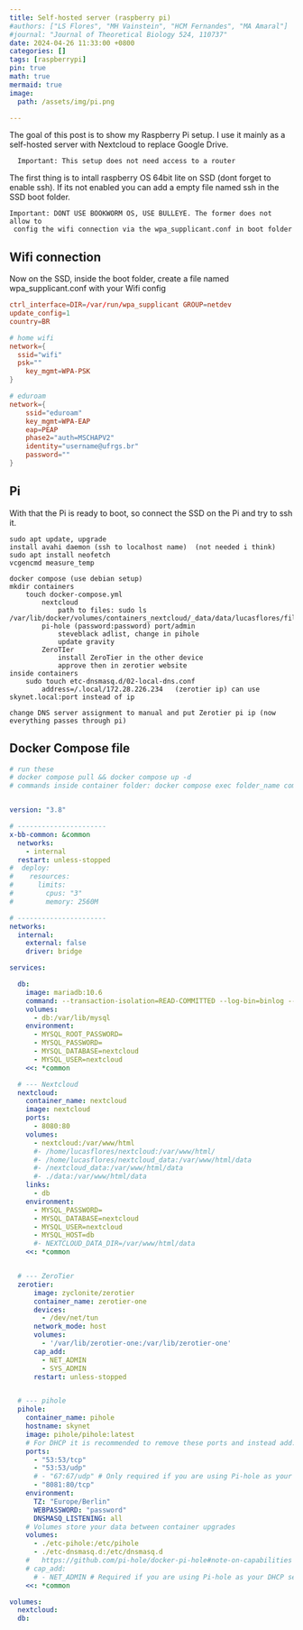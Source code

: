 ```yaml
---
title: Self-hosted server (raspberry pi)
#authors: ["LS Flores", "MH Vainstein", "HCM Fernandes", "MA Amaral"]
#journal: "Journal of Theoretical Biology 524, 110737"
date: 2024-04-26 11:33:00 +0800
categories: []
tags: [raspberrypi]
pin: true
math: true
mermaid: true
image:
  path: /assets/img/pi.png

---
```



The goal of this post is to show my Raspberry Pi setup. I use it mainly as a self-hosted server with Nextcloud to replace Google Drive. 

```
  Important: This setup does not need access to a router
```

The first thing is to intall raspberry OS 64bit lite on SSD (dont forget to enable ssh). If its not enabled you can add a empty file named ssh in the SSD boot folder.
	
  ```
  Important: DONT USE BOOKWORM OS, USE BULLEYE. The former does not allow to
   config the wifi connection via the wpa_supplicant.conf in boot folder
```

## Wifi connection

Now on the SSD, inside the boot folder, create a file named wpa_supplicant.conf with your Wifi config

```conf
ctrl_interface=DIR=/var/run/wpa_supplicant GROUP=netdev
update_config=1
country=BR

# home wifi
network={
  ssid="wifi"
  psk=""
	key_mgmt=WPA-PSK
}

# eduroam
network={
	ssid="eduroam"
	key_mgmt=WPA-EAP
	eap=PEAP
	phase2="auth=MSCHAPV2"
	identity="username@ufrgs.br"
	password=""
}
```
  
## Pi 

With that the Pi is ready to boot, so connect the SSD on the Pi and try to ssh it.

		
		
	sudo apt update, upgrade
	install avahi daemon (ssh to localhost name)  (not needed i think)
	sudo apt install neofetch
	vcgencmd measure_temp
	
	docker compose (use debian setup)
	mkdir containers
		touch docker-compose.yml
			nextcloud
				path to files: sudo ls /var/lib/docker/volumes/containers_nextcloud/_data/data/lucasflores/files
			pi-hole (password:password) port/admin
				steveblack adlist, change in pihole
				update gravity
			ZeroTIer
				install ZeroTier in the other device
				approve then in zerotier website
	inside containers 
		sudo touch etc-dnsmasq.d/02-local-dns.conf 
			address=/.local/172.28.226.234   (zerotier ip) can use skynet.local:port instead of ip
	
	change DNS server assignment to manual and put Zerotier pi ip (now everything passes through pi)






## Docker Compose file

```yml
# run these
# docker compose pull && docker compose up -d
# commands inside container folder: docker compose exec folder_name command


version: "3.8"

# ----------------------
x-bb-common: &common
  networks:
    - internal
  restart: unless-stopped
#  deploy:
#    resources:
#      limits:
#        cpus: "3"
#        memory: 2560M

# ----------------------
networks:
  internal:
    external: false
    driver: bridge

services:

  db:
    image: mariadb:10.6
    command: --transaction-isolation=READ-COMMITTED --log-bin=binlog --binlog-format=ROW
    volumes:
      - db:/var/lib/mysql
    environment:
      - MYSQL_ROOT_PASSWORD=
      - MYSQL_PASSWORD=
      - MYSQL_DATABASE=nextcloud
      - MYSQL_USER=nextcloud
    <<: *common

  # --- Nextcloud
  nextcloud:
    container_name: nextcloud
    image: nextcloud
    ports:
      - 8080:80
    volumes:
      - nextcloud:/var/www/html
      #- /home/lucasflores/nextcloud:/var/www/html/
      #- /home/lucasflores/nextcloud_data:/var/www/html/data
      #- /nextcloud_data:/var/www/html/data
      #- ./data:/var/www/html/data
    links:
      - db
    environment:
      - MYSQL_PASSWORD=
      - MYSQL_DATABASE=nextcloud
      - MYSQL_USER=nextcloud
      - MYSQL_HOST=db
      #- NEXTCLOUD_DATA_DIR=/var/www/html/data
    <<: *common


  # --- ZeroTier
  zerotier:
      image: zyclonite/zerotier
      container_name: zerotier-one
      devices:
        - /dev/net/tun
      network_mode: host
      volumes:
        - '/var/lib/zerotier-one:/var/lib/zerotier-one'
      cap_add:
        - NET_ADMIN
        - SYS_ADMIN
      restart: unless-stopped


  # --- pihole
  pihole:
    container_name: pihole
    hostname: skynet
    image: pihole/pihole:latest
    # For DHCP it is recommended to remove these ports and instead add: network_mode: "host"
    ports:
      - "53:53/tcp"
      - "53:53/udp"
      # - "67:67/udp" # Only required if you are using Pi-hole as your DHCP server
      - "8081:80/tcp"
    environment:
      TZ: "Europe/Berlin"
      WEBPASSWORD: "password"
      DNSMASQ_LISTENING: all
    # Volumes store your data between container upgrades
    volumes:
      - ./etc-pihole:/etc/pihole
      - ./etc-dnsmasq.d:/etc/dnsmasq.d
    #   https://github.com/pi-hole/docker-pi-hole#note-on-capabilities
    # cap_add:
      # - NET_ADMIN # Required if you are using Pi-hole as your DHCP server, else not needed
    <<: *common

volumes:
  nextcloud:
  db:



```